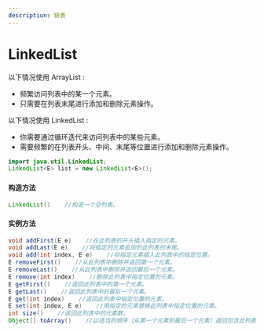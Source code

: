 ```yaml
---
description: 链表
---
```


# LinkedList

以下情况使用 ArrayList :

* 频繁访问列表中的某一个元素。
* 只需要在列表末尾进行添加和删除元素操作。

以下情况使用 LinkedList :

* 你需要通过循环迭代来访问列表中的某些元素。
* 需要频繁的在列表开头、中间、末尾等位置进行添加和删除元素操作。

```java
import java.util.LinkedList; 
LinkedList<E> list = new LinkedList<E>();
```

#### 构造方法

```java
LinkedList()    //构造一个空列表。
```

#### 实例方法

```java
void addFirst(E e)    //在此列表的开头插入指定的元素。
void addLast(E e)    //将指定的元素追加到此列表的末尾。
void add(int index, E e)    //将指定元素插入此列表中的指定位置。
E removeFirst()    //从此列表中删除并返回第一个元素。
E removeLast()    //从此列表中删除并返回最后一个元素。
E remove(int index)    //删除此列表中指定位置的元素。
E getFirst()    //返回此列表中的第一个元素。
E getLast()    //返回此列表中的最后一个元素。
E get(int index)    //返回此列表中指定位置的元素。
E set(int index, E e)    //用指定的元素替换此列表中指定位置的元素。
int size()    //返回此列表中的元素数。
Object[] toArray()    //以适当的顺序（从第一个元素到最后一个元素）返回包含此列表中所有元素的数组。
```
